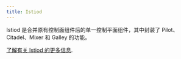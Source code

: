 ```yaml
---
title: Istiod
---
```


Istiod 是合并原有控制面组件后的单一控制平面组件，其中封装了 Pilot、Citadel、Mixer 和 Galley 的功能。

[了解有关 Istiod 的更多信息](/zh/blog/2020/tradewinds-2020/#fewer-moving-parts).

